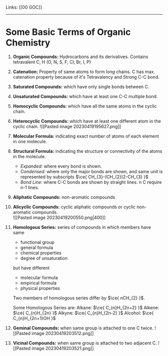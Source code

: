 Links: [[00 GOC]]
___
# Some Basic Terms of Organic Chemistry
1. **Organic Compounds:** Hydrocarbons and its derivatives. Contains tetravalent C, H (O, N, S, F, Cl, Br, I, P)

1. **Catenation:** Property of same atoms to form long chains. 
   C has max. catenation property because of it's Tetravalency and Strong C-C bond. 

1. **Saturated Compounds:** which have only single bonds between C. 

1. **Unsaturated Compounds:** which have at least one C-C multiple bond. 

1. **Homocyclic Compounds:** which have all the same atoms in the cyclic chain. 

1. **Heterocyclic Compounds:** which have at least one different atom in the cyclic chain. 
   ![[Pasted image 20230419195627.png]]

1. **Molecular Formula:** indicating exact number of atoms of each element in one molecule.  

1. **Structural Formula:** indicating the structure or connectivity of the atoms in the molecule. 
   - *Expanded:* where every bond is shown.
   - *Condensed:* where only the major bonds are shown, and same unit is represented by subscripts $\ce{ CH_{3}-(CH_{2})2-CH_{3} }$
   - *Bond Line:* where C-C bonds are shown by straight lines. n C require n-1 lines. 
 
1. **Aliphatic Compounds:** non-aromatic compounds 

2. **Alicyclic Compounds:** cyclic aliphatic compounds or cyclic non-aromatic compounds.   
    ![[Pasted image 20230419200550.png|400]]

1. **Homologous Series:** series of compounds in which members have same
    - functional group
    - general formula
    - chemical properties
    - degree of unsaturation
      
    but have different
    - molecular formula
    - empirical formula
    - physical properties
      
    Two members of homologous series differ by $\ce{ nCH_{2} }$. 
    
    Some Homologous Series are:
    Alkane: $\ce{ C_{n}H_{2n+2} }$
    Alkene: $\ce{ C_{n}H_{2n} }$
    Alkyne: $\ce{ C_{n}H_{2n-2} }$
    Alcohol: $\ce{ C_{n}H_{2n+1}OH }$

1. **Geminal Compounds:** when same group is attached to one C twice. 
    ![[Pasted image 20230419203512.png]]
    
1. **Vicinal Compounds:** when same group is attached to two adjacent C.
   ![[Pasted image 20230419203521.png]]